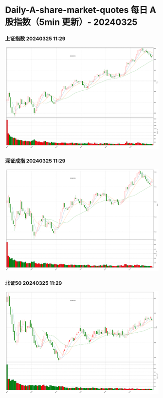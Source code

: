 
# Daily-A-share-market-quotes 每日 A 股指数（5min 更新）- 20240325

### 上证指数 20240325 11:29
![](./fig/2024/3/20240325-sh000001.png)

### 深证成指 20240325 11:29
![](./fig/2024/3/20240325-sz399001.png)

### 北证50 20240325 11:29
![](./fig/2024/3/20240325-bj899050.png)
